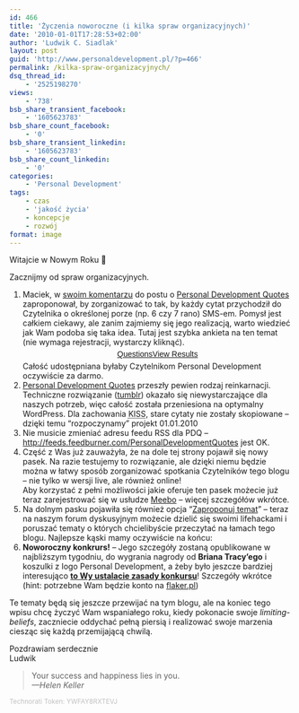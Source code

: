 ```yaml
---
id: 466
title: 'Życzenia noworoczne (i kilka spraw organizacyjnych)'
date: '2010-01-01T17:28:53+02:00'
author: 'Ludwik C. Siadlak'
layout: post
guid: 'http://www.personaldevelopment.pl/?p=466'
permalink: /kilka-spraw-organizacyjnych/
dsq_thread_id:
    - '2525198270'
views:
    - '738'
bsb_share_transient_facebook:
    - '1605623783'
bsb_share_count_facebook:
    - '0'
bsb_share_transient_linkedin:
    - '1605623783'
bsb_share_count_linkedin:
    - '0'
categories:
    - 'Personal Development'
tags:
    - czas
    - 'jakość życia'
    - koncepcje
    - rozwój
format: image
---
```


Witajcie w Nowym Roku 🙂

Zacznijmy od spraw organizacyjnych.

1. Maciek, w [swoim komentarzu](http://personaldevelopment.pl/rozwoj/cytaty-sentencje-o-rozwoju-osobistym/#comment-1476) do postu o [Personal Development Quotes](http://personaldevelopment.pl/rozwoj/cytaty-sentencje-o-rozwoju-osobistym/) zaproponował, by zorganizować to tak, by każdy cytat przychodził do Czytelnika o określonej porze (np. 6 czy 7 rano) SMS-em. Pomysł jest całkiem ciekawy, ale zanim zajmiemy się jego realizacją, warto wiedzieć jak Wam podoba się taka idea. Tutaj jest szybka ankieta na ten temat (nie wymaga rejestracji, wystarczy kliknąć). <div class="widgetContainer" style="margin: 5px auto;font-family: arial, helvetica, sans-serif;text-align: center;width: 324px"><div class="widgetFooter">[Questions](http://www.sodahead.com/questions/)[View Results](http://www.sodahead.com/entertainment/czy-chciaabys-otrzymywac-cytaty-z-personal-development-quotes-codziennie-rano-w-postaci-smsa/question-804203/)</div></div>Całość udostępniana byłaby Czytelnikom Personal Development oczywiście za darmo.
2. [Personal Development Quotes](http://www.personaldevelopmentquotes.experiencedcreativity.com/) przeszły pewien rodzaj reinkarnacji. Techniczne rozwiązanie ([tumblr](https://www.tumblr.com/)) okazało się niewystarczające dla naszych potrzeb, więc całość została przeniesiona na optymalny WordPress. Dla zachowania <acronym title="Keep It Short and Simple">KISS</acronym>, stare cytaty nie zostały skopiowane – dzięki temu “rozpoczynamy” projekt 01.01.2010
3. Nie musicie zmieniać adresu feedu RSS dla PDQ – <http://feeds.feedburner.com/PersonalDevelopmentQuotes> jest OK.
4. Część z Was już zauważyła, że na dole tej strony pojawił się nowy pasek. Na razie testujemy to rozwiązanie, ale dzięki niemu będzie można w łatwy sposób zorganizować spotkania Czytelników tego blogu – nie tylko w wersji live, ale również online!  
    Aby korzystać z pełni możliwości jakie oferuje ten pasek możecie już teraz zarejestrować się w usłudze [Meebo](http://meebo.com) – więcej szczegółów wkrótce.
5. Na dolnym pasku pojawiła się również opcja “[Zaproponuj temat](http://www.facebook.com/topic.php?uid=90873283454&topic=11823)” – teraz na naszym forum dyskusyjnym możecie dzielić się swoimi lifehackami i poruszać tematy o których chcielibyście przeczytać na łamach tego blogu. Najlepsze kąski mamy oczywiście na końcu:
6. **Noworoczny konkrurs!** – Jego szczegóły zostaną opublikowane w najbliższym tygodniu, do wygrania nagrody od **Briana Tracy’ego** i koszulki z logo Personal Development, a żeby było jeszcze bardziej interesująco <ins>**to Wy ustalacie zasady konkursu**</ins>! Szczegóły wkrótce (hint: potrzebne Wam będzie konto na [flaker.pl](http://flaker.pl))

Te tematy będą się jeszcze przewijać na tym blogu, ale na koniec tego wpisu chcę życzyć Wam wspaniałego roku, kiedy pokonacie swoje *limiting-beliefs*, zaczniecie oddychać pełną piersią i realizować swoje marzenia ciesząc się każdą przemijającą chwilą.

Pozdrawiam serdecznie  
Ludwik

> Your success and happiness lies in you.  
> <cite>—Helen Keller</cite>

<small><span style="color: #c0c0c0">Technorati Token: YWFAY8RXTEVJ</span></small>